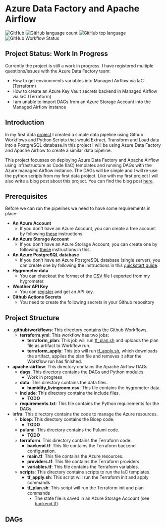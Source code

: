 # Azure Data Factory and Apache Airflow

![GitHub](https://img.shields.io/github/license/bramvdklinkenberg/my_first_data_project?style=flat-square)
![GitHub language count](https://img.shields.io/github/languages/count/bramvdklinkenberg/adf-airflow-data-project?style=flat-square)
![GitHub top language](https://img.shields.io/github/languages/top/bramvdklinkenberg/adf-airflow-data-project?style=flat-square)
![GitHub Workflow Status](https://img.shields.io/github/actions/workflow/status/bramvdklinkenberg/adf-airflow-data-project/terraform.yml?label=Terraform&style=flat-square)


## Project Status: Work In Progress
Currently the project is still a work in progress. I have registered multiple questions/issues with the Azure Data Factory team:
- How to get environments variables into Managed Airflow via IaC (Terraform)
- How to create an Azure Key Vault secrets backend in Managed Airflow via IaC (Terraform)
- I am unable to import DAGs from an Azure Storage Account into the Managed Airflow instance

## Introduction
In my first data [project](https://github.com/bramvdklinkenberg/my_first_data_project) I created a simple data pipeline using Github Workflows and Python Scripts that would Extract, Transform and Load data into a PostgreSQL database.In this project I will be using Azure Data Factory and Apache Airflow to create a similar data pipeline.

This project focusses on deploying Azure Data Factory and Apache Airflow using Infrastructure as Code (IaC) templates and running DAGs with the Azure managed Airflow instance. The DAGs will be simple and I will re-use the python scripts from my first data project.
Like with my first project I will also write a blog post about this project. You can find the blog post [here](https://bramvandenklinkenberg.com/2023/03/07/azure-data-factory-and-apache-airflow//).


## Prerequisites

Before we can run the pipelines we need to have some requirements in place:

- **An Azure Account**
  - If you don\'t have an Azure Account, you can create a free account by following [these](https://azure.microsoft.com/en-us/free/) instructions.
- **An Azure Storage Account**
  - If you don\'t have an Azure Storage Account, you can create one by following [these](https://docs.microsoft.com/en-us/azure/storage/common/storage-account-create) instructions in this.
- **An Azure PostgreSQL database**
  - If you don\'t have an Azure PostgreSQL database (single server), you can create one by following the instructions in this [quickstart guide](https://learn.microsoft.com/en-gb/azure/postgresql/single-server/quickstart-create-server-database-portal).
- **Hygrometer data**
  - You can checkout the format of the [CSV](./apache-airflow/data/humidity_livingroom.csv) file I exported from my hygrometer.
- **Weather API Key**
  - You can [register](https://www.visualcrossing.com/) and get an API key.
- **Github Actions Secrets**
  - You need to create the following secrets in your Github repository

## Project Structure
- **.github/workflows**: This directory contains the Github Workflows.
    - **terraform.yml**: This workflow has two jobs:
        - **terraform_plan**: This job will run [tf_plan.sh](./infra/scripts/tf_plan.sh) and uploads the plan file as artifact to Workflow run.
        - **terraform_apply**: This job will run [tf_apply.sh](./infra/scripts/tf_apply.sh), which downloads the artifact, applies the plan file and removes it after the Workflow run has finished.
- **apache-airflow**: This directory contains the Apache Airflow DAGs.
    - **dags**: This directory contains the DAGs and Python modules.
        - Work in progress
    - **data**: This directory contains the data files.
        - **humidity_livingroom.csv**: This file contains the hygrometer data.
    - **include**: This directory contains the include files.
        - **TODO**
    - **requirements.txt**: This file contains the Python requirements for the DAGs.
- **infra**: This directory contains the code to manage the Azure resources.
    - **bicep**: This directory contains the Bicep code.
        - **TODO**
    - **pulumi**: This directory contains the Pulumi code.
        - **TODO**
    - **terraform**: This directory contains the Terraform code.
        - **backend.tf**: This file contains the Terraform backend configuration.
        - **main.tf**: This file contains the Azure resources.
        - **providers.tf**: This file contains the Terraform providers.
        - **variables.tf**: This file contains the Terraform variables.
    - **scripts**: This directory contains scripts to run the IaC templates.
        - **tf_apply.sh**: This script will run the Terraform init and apply commands
        - **tf_plan.sh**: This script will run the Terraform init and plan commands
            - The state file is saved in an Azure Storage Account (see [backend.tf](./infra/terraform/backend.tf)).

## DAGs

